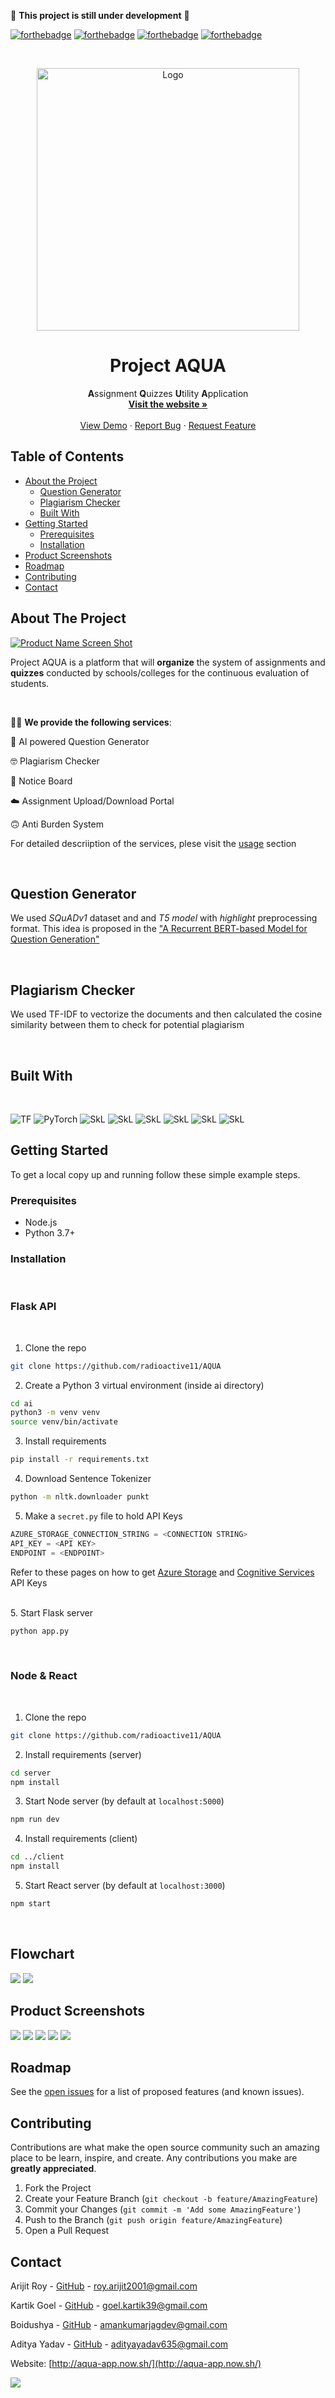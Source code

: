 :construction: **This project is still under development** :construction:
<p float="left">

[![forthebadge](https://forthebadge.com/images/badges/built-with-love.svg)](https://forthebadge.com) 
[![forthebadge](https://forthebadge.com/images/badges/made-with-python.svg)](https://forthebadge.com)
[![forthebadge](https://forthebadge.com/images/badges/uses-js.svg)](https://forthebadge.com)
[![forthebadge](https://forthebadge.com/images/badges/powered-by-coffee.svg)](https://forthebadge.com)
</p>

<!-- PROJECT LOGO -->
<br/>
<p align="center">
  <a href="https://github.com/radioactive11/AQUA">
    <img src="STATIC/header.svg" alt="Logo" width="420" height="420">

    
  </a>

  <h1 align="center">Project AQUA</h1>

  <p align="center">
    <strong>A</strong>ssignment <strong>Q</strong>uizzes <strong>U</strong>tility <strong>A</strong>pplication
    <br />
    <a href="https://aqua-client.vercel.app/h"><strong>Visit the website »</strong></a>
    <br />
    <br />
    <a href="https://aqua-client.vercel.app/">View Demo</a>
    ·
    <a href="https://github.com/radioactive11/AQUA/issues">Report Bug</a>
    ·
    <a href="https://github.com/radioactive11/AQUA/issues">Request Feature</a>
  </p>
</p>



<!-- TABLE OF CONTENTS -->
## Table of Contents

* [About the Project](#about-the-project)
  * [Question Generator](#Question-Generator)
  * [Plagiarism Checker](#plagiarism-checker)
  * [Built With](#built-with)
* [Getting Started](#getting-started)
  * [Prerequisites](#prerequisites)
  * [Installation](#installation)
* [Product Screenshots](#Product-Screenshots)
* [Roadmap](#roadmap)
* [Contributing](#contributing)
* [Contact](#contact)




<!-- ABOUT THE PROJECT -->
## About The Project

[![Product Name Screen Shot][product-screenshot]](http://aqua-app.now.sh/)

Project AQUA is a  platform that will **organize** the system of assignments and **quizzes** conducted by schools/colleges for the continuous evaluation of students.

<br/>

:woman_teacher: **We provide the following services**: 

:robot: AI powered Question Generator

:nerd_face: Plagiarism Checker

:bookmark: Notice Board

:cloud: Assignment Upload/Download Portal

:upside_down_face: Anti Burden System


For detailed descriiption of the services, plese visit the [usage](#usage) section

<br />


## Question Generator

We used *SQuADv1* dataset and and *T5 model* with *highlight* preprocessing format. This idea is proposed in the ["A Recurrent BERT-based Model for Question Generation"](https://www.aclweb.org/anthology/D19-5821.pdf)


<br />

## Plagiarism Checker

We used TF-IDF to vectorize the documents and then calculated the cosine similarity between them to check for potential plagiarism

<br />

## Built With

</br>
<p float = "left">

<img alt="TF" src="https://img.shields.io/badge/Azure-0089D6?style=for-the-badge&logo=microsoft-azure&logoColor=white"/>

<img alt="PyTorch" src="https://img.shields.io/badge/Pytorch-D00000?style=for-the-badge&logo=pytorch&logoColor=white"/>

<img alt="SkL" src="https://img.shields.io/badge/SciKit%20Learn-F7931E?style=for-the-badge&logo=scikit-learn&logoColor=white"/>

<img alt="SkL" src="https://img.shields.io/badge/MongoDB-47A248?style=for-the-badge&logo=mongoDB&logoColor=white"/>

<img alt="SkL" src="https://img.shields.io/badge/express-000000?style=for-the-badge&logo=express&logoColor=white"/>

<img alt="SkL" src="https://img.shields.io/badge/react-61DAFB?style=for-the-badge&logo=react&logoColor=black"/>

<img alt="SkL" src="https://img.shields.io/badge/node.js-339933?style=for-the-badge&logo=node.js&logoColor=white"/>

<img alt="SkL" src="https://img.shields.io/badge/flask-000000?style=for-the-badge&logo=flask&logoColor=white"/>

</p>


<!-- GETTING STARTED -->
## Getting Started

To get a local copy up and running follow these simple example steps.

### Prerequisites

* Node.js
* Python 3.7+


### Installation 

<br />

### Flask API
<br />

1. Clone the repo 
```sh
git clone https://github.com/radioactive11/AQUA
```


2. Create a Python 3 virtual environment (inside ai directory)
```sh
cd ai
python3 -m venv venv
source venv/bin/activate
```

3. Install requirements
```sh
pip install -r requirements.txt
```

4. Download Sentence Tokenizer
```sh
python -m nltk.downloader punkt
```

5. Make a ```secret.py``` file to hold API Keys
```python
AZURE_STORAGE_CONNECTION_STRING = <CONNECTION STRING>
API_KEY = <API KEY>
ENDPOINT = <ENDPOINT>
```

Refer to these pages on how to get [Azure Storage](https://docs.microsoft.com/en-us/azure/storage/common/storage-configure-connection-string#:~:text=You%20can%20find%20your%20storage,primary%20and%20secondary%20access%20keys.) and [Cognitive Services](https://docs.microsoft.com/en-us/azure/cognitive-services/what-are-cognitive-services#:~:text=and%20spell%20checking.-,Get%20started%20with%20Cognitive%20Services,Azure%20SDK%20client%20libraries) API Keys

</br>
5. Start Flask server

```sh
python app.py
```


<br />

### Node & React 

<br />

1. Clone the repo 
```sh
git clone https://github.com/radioactive11/AQUA
```

2. Install requirements (server)
```sh
cd server
npm install
```

3. Start Node server (by default at `localhost:5000`)
```sh
npm run dev
```

4. Install requirements (client)
```sh
cd ../client
npm install
```

5. Start React server (by default at `localhost:3000`)
```sh
npm start
```

<br />

<!-- USAGE EXAMPLES -->
## Flowchart


<img src = "STATIC/AQUA Assignment.png">

<img src = "STATIC/deadline.png">

## Product Screenshots

<img src = "STATIC/Login.png">

<img src = "STATIC/Dash.png">

<img src = "STATIC/quiz.png">

<img src = "STATIC/upload.png">

<img src = "STATIC/005.png">

<!-- ROADMAP -->
## Roadmap

See the [open issues](https://github.com/radioactive11/AQUA/issues) for a list of proposed features (and known issues).


<!-- CONTRIBUTING -->
## Contributing

Contributions are what make the open source community such an amazing place to be learn, inspire, and create. Any contributions you make are **greatly appreciated**.

1. Fork the Project
2. Create your Feature Branch (`git checkout -b feature/AmazingFeature`)
3. Commit your Changes (`git commit -m 'Add some AmazingFeature'`)
4. Push to the Branch (`git push origin feature/AmazingFeature`)
5. Open a Pull Request





<!-- CONTACT -->
## Contact

Arijit Roy - [GitHub](https://github.com/radioactive11) - roy.arijit2001@gmail.com

Kartik Goel - [GitHub](https://github.com/kg-kartik) - goel.kartik39@gmail.com

Boidushya - [GitHub](https://github.com/Boidushya) - amankumarjagdev@gmail.com

Aditya Yadav - [GitHub](https://github.com/aditya635) - adityayadav635@gmail.com

Website: [http://aqua-app.now.sh/](http://aqua-app.now.sh/)


<img src = "https://imgs.xkcd.com/comics/students.png">


<!-- MARKDOWN LINKS & IMAGES -->
<!-- https://www.markdownguide.org/basic-syntax/#reference-style-links -->
[contributors-shield]: https://img.shields.io/github/contributors/radiaoctive11/HealthBridge.svg?style=flat-square
[contributors-url]: https://github.com/radioactive11/AQUA/graphs/contributors
[forks-shield]: https://img.shields.io/github/forks/radiaoctive11/HealthBridge.svg?style=flat-square
[forks-url]: https://github.com/radioactive11/AQUA/network/members
[stars-shield]: https://img.shields.io/github/stars/radiaoctive11/HealthBridge.svg?style=flat-square
[stars-url]: https://github.com/radioactive11/AQUA/stargazers
[issues-shield]: https://img.shields.io/github/issues/radiaoctive11/HealthBridge.svg?style=flat-square
[issues-url]: https://github.com/radioactive11/AQUA/issues
[license-shield]: https://img.shields.io/github/license/radiaoctive11/HealthBridge.svg?style=flat-square
[license-url]: https://github.com/radioactive11/AQUA/blob/master/LICENSE.txt
[linkedin-shield]: https://img.shields.io/badge/-LinkedIn-black.svg?style=flat-square&logo=linkedin&colorB=555
[linkedin-url]: https://linkedin.com/in/othneildrew
[product-screenshot]: STATIC/Landing.png

[node-js]: "https://img.shields.io/badge/-JavaScript-F7DF1E?style=flat-square&logo=javascript&logoColor=black"
